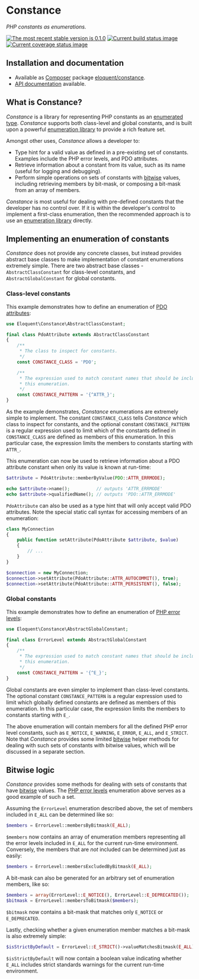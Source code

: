 # Constance

*PHP constants as enumerations.*

[![The most recent stable version is 0.1.0][version-image]][Semantic versioning]
[![Current build status image][build-image]][Current build status]
[![Current coverage status image][coverage-image]][Current coverage status]

## Installation and documentation

* Available as [Composer] package [eloquent/constance].
* [API documentation] available.

## What is Constance?

*Constance* is a library for representing PHP constants as an [enumerated type].
*Constance* supports both class-level and global constants, and is built upon
a powerful [enumeration library] to provide a rich feature set.

Amongst other uses, *Constance* allows a developer to:

- Type hint for a valid value as defined in a pre-existing set of constants.
  Examples include the PHP error levels, and PDO attributes.
- Retrieve information about a constant from its value, such as its name (useful
  for logging and debugging).
- Perform simple operations on sets of constants with [bitwise] values,
  including retrieving members by bit-mask, or composing a bit-mask from an
  array of members.

*Constance* is most useful for dealing with pre-defined constants that the
developer has no control over. If it is within the developer's control to
implement a first-class enumeration, then the recommended approach is to use
an [enumeration library] directly.

## Implementing an enumeration of constants

*Constance* does not provide any concrete classes, but instead provides abstract
base classes to make implementation of constant enumerations extremely
simple. There are two abstract base classes - `AbstractClassConstant` for
class-level constants, and `AbstractGlobalConstant` for global constants.

### Class-level constants

This example demonstrates how to define an enumeration of [PDO attributes]:

```php
use Eloquent\Constance\AbstractClassConstant;

final class PdoAttribute extends AbstractClassConstant
{
    /**
     * The class to inspect for constants.
     */
    const CONSTANCE_CLASS = 'PDO';

    /**
     * The expression used to match constant names that should be included in
     * this enumeration.
     */
    const CONSTANCE_PATTERN = '{^ATTR_}';
}
```

As the example demonstrates, *Constance* enumerations are extremely simple to
implement. The constant `CONSTANCE_CLASS` tells *Constance* which class to
inspect for constants, and the optional constant `CONSTANCE_PATTERN` is a
regular expression used to limit which of the constants defined in
`CONSTANCE_CLASS` are defined as members of this enumeration. In this particular
case, the expression limits the members to constants starting with `ATTR_`.

This enumeration can now be used to retrieve information about a PDO attribute
constant when only its value is known at run-time:

```php
$attribute = PdoAttribute::memberByValue(PDO::ATTR_ERRMODE);

echo $attribute->name();          // outputs 'ATTR_ERRMODE'
echo $attribute->qualifiedName(); // outputs 'PDO::ATTR_ERRMODE'
```

`PdoAttribute` can also be used as a type hint that will only accept valid PDO
attributes. Note the special static call syntax for accessing members of an
enumeration:

```php
class MyConnection
{
    public function setAttribute(PdoAttribute $attribute, $value)
    {
        // ...
    }
}

$connection = new MyConnection;
$connection->setAttribute(PdoAttribute::ATTR_AUTOCOMMIT(), true);
$connection->setAttribute(PdoAttribute::ATTR_PERSISTENT(), false);
```

### Global constants

This example demonstrates how to define an enumeration of [PHP error levels]:

```php
use Eloquent\Constance\AbstractGlobalConstant;

final class ErrorLevel extends AbstractGlobalConstant
{
    /**
     * The expression used to match constant names that should be included in
     * this enumeration.
     */
    const CONSTANCE_PATTERN = '{^E_}';
}
```

Global constants are even simpler to implement than class-level constants.
The optional constant `CONSTANCE_PATTERN` is a regular expression used to limit
which globally defined constants are defined as members of this enumeration. In
this particular case, the expression limits the members to constants starting
with `E_`.

The above enumeration will contain members for all the defined PHP error level
constants, such as `E_NOTICE`, `E_WARNING`, `E_ERROR`, `E_ALL`, and `E_STRICT`.
Note that *Constance* provides some limited [bitwise] helper methods for dealing
with such sets of constants with bitwise values, which will be discussed in a
separate section.

## Bitwise logic

*Constance* provides some methods for dealing with sets of constants that have
[bitwise] values. The [PHP error levels] enumeration above serves as a good
example of such a set.

Assuming the `ErrorLevel` enumeration described above, the set of members
included in `E_ALL` can be determined like so:

```php
$members = ErrorLevel::membersByBitmask(E_ALL);
```

`$members` now contains an array of enumeration members representing all the
error levels included in `E_ALL` for the current run-time environment.
Conversely, the members that are *not* included can be determined just as
easily:

```php
$members = ErrorLevel::membersExcludedByBitmask(E_ALL);
```

A bit-mask can also be generated for an arbitrary set of enumeration members,
like so:

```php
$members = array(ErrorLevel::E_NOTICE(), ErrorLevel::E_DEPRECATED());
$bitmask = ErrorLevel::membersToBitmask($members);
```

`$bitmask` now contains a bit-mask that matches only `E_NOTICE` or
`E_DEPRECATED`.

Lastly, checking whether a given enumeration member matches a bit-mask is also
extremely simple:

```php
$isStrictByDefault = ErrorLevel::E_STRICT()->valueMatchesBitmask(E_ALL);
```

`$isStrictByDefault` will now contain a boolean value indicating whether `E_ALL`
includes strict standards warnings for the current run-time environment.

<!-- References -->

[bitwise]: http://en.wikipedia.org/wiki/Bitwise_operation
[enumerated type]: http://en.wikipedia.org/wiki/Enumerated_type
[enumeration library]: https://github.com/eloquent/enumeration
[PDO attributes]: http://www.php.net/manual/en/pdo.constants.php
[PHP error levels]: http://www.php.net/manual/en/errorfunc.constants.php

[API documentation]: http://lqnt.co/constance/artifacts/documentation/api/
[Composer]: http://getcomposer.org/
[build-image]: http://img.shields.io/travis/eloquent/constance/develop.svg "Current build status for the develop branch"
[Current build status]: https://travis-ci.org/eloquent/constance
[coverage-image]: http://img.shields.io/coveralls/eloquent/constance/develop.svg "Current test coverage for the develop branch"
[Current coverage status]: https://coveralls.io/r/eloquent/constance
[eloquent/constance]: https://packagist.org/packages/eloquent/constance
[Semantic versioning]: http://semver.org/
[version-image]: http://img.shields.io/:semver-0.1.0-brightgreen.svg "This project uses semantic versioning"
